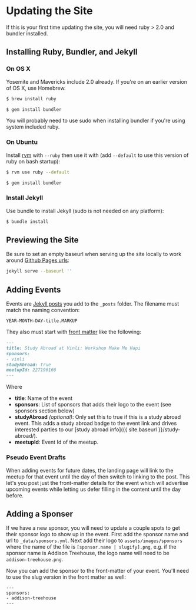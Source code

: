 # Updating the Site

If this is your first time updating the site, you will need ruby > 2.0
and bundler installed.

## Installing Ruby, Bundler, and Jekyll

### On OS X

Yosemite and Mavericks include 2.0 already. If you're on an earlier
version of OS X, use Homebrew.

```sh
$ brew install ruby
```

```sh
$ gem install bundler
```

You will probably need to use sudo when installing bundler if you're
using system included ruby.

### On Ubuntu

Install [rvm](https://rvm.io/rvm/install) with `--ruby` then use it
with (add `--default` to use this version of ruby on bash startup):

```sh
$ rvm use ruby --default
```

```sh
$ gem install bundler
```

### Install Jekyll

Use bundle to install Jekyll (sudo is not needed on any platform):

```sh
$ bundle install
```

## Previewing the Site

Be sure to set an empty baseurl when serving up the site locally to work
around [Github Pages
urls](http://jekyllrb.com/docs/github-pages/#project-page-url-structure):

```sh
jekyll serve --baseurl ''
```

## Adding Events

Events are [Jekyll posts](http://jekyllrb.com/docs/posts/) you add to
the `_posts` folder. The filename must match the naming convention:

```
YEAR-MONTH-DAY-title.MARKUP
```

They also must start with [front
matter](http://jekyllrb.com/docs/frontmatter/) like the following:

```md
---
title: Study Abroad at Vinli: Workshop Make Me Hapi
sponsors:
- vinli
studyAbroad: true
meetupId: 227196166
---
```

Where

- __title__: Name of the event
- __sponsors__: List of sponsors that adds their logo to the event (see
  sponsors section below)
- __studyAbroad__ *(optional)*: Only set this to true if this is a study
  abroad event. This adds a study abroad badge to the event link and
  drives interested parties to our
  [study abroad info]({{ site.baseurl }}/study-abroad/).
- __meetupId__: Event Id of the meetup.

### Pseudo Event Drafts

When adding events for future dates, the landing page will link to the
meetup for that event until the day of then switch to linking to the
post. This let's you post just the front-matter details for the event
which will advertise upcoming events while letting us defer filling in
the content until the day before.

## Adding a Sponser

If we have a new sponsor, you will need to update a couple spots to get
their sponsor logo to show up in the event. First add the sponsor name
and url to `_data/sponsors.yml`. Next add their logo to
`assets/images/sponsors` where the name of the file is `[sponsor.name |
slugify].png`, e.g. if the sponsor name is Addison Treehouse, the logo
name will need to be `addison-treehouse.png`.

Now you can add the sponsor to the front-matter of your event. You'll
need to use the slug version in the front matter as well:

```
---
sponsors:
- addison-treehouse
---
```

